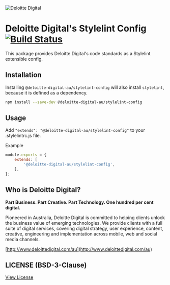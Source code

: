 ![Deloitte Digital](https://raw.githubusercontent.com/DeloitteDigitalAPAC/eslint-config-deloitte/master/dd-logo.png)

# Deloitte Digital's Stylelint Config [![Build Status](https://travis-ci.org/DeloitteDigitalAPAC/stylelint-config-deloitte.svg?branch=master)](https://travis-ci.org/DeloitteDigitalAPAC/stylelint-config-deloitte)

This package provides Deloitte Digital's code standards as a Stylelint extensible config.

## Installation

Installing `@deloitte-digital-au/stylelint-config` will also install `stylelint`, because it is defined as a dependency.

```bash
npm install --save-dev @deloitte-digital-au/stylelint-config
```

## Usage

Add `"extends": "@deloitte-digital-au/stylelint-config"` to your .stylelintrc.js file.

Example

```js
module.exports = {
	extends: [
		'@deloitte-digital-au/stylelint-config',
	],
};
```

## Who is Deloitte Digital?

**Part Business. Part Creative. Part Technology. One hundred per cent digital.**

Pioneered in Australia, Deloitte Digital is committed to helping clients unlock the business value of emerging technologies. We provide clients with a full suite of digital services, covering digital strategy, user experience, content, creative, engineering and implementation across mobile, web and social media channels.

[http://www.deloittedigital.com/au](http://www.deloittedigital.com/au)

## LICENSE (BSD-3-Clause)
[View License](LICENSE)
